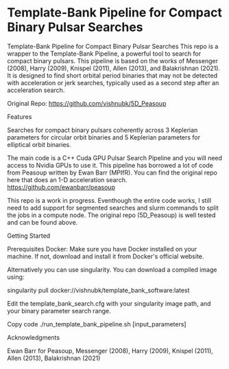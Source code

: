 # Template-Bank Pipeline for Compact Binary Pulsar Searches

Template-Bank Pipeline for Compact Binary Pulsar Searches
This repo is a wrapper to the Template-Bank Pipeline, a powerful tool to search for compact binary pulsars. This pipeline is based on the works of Messenger (2008), Harry (2009), Knispel (2011), Allen (2013), and Balakrishnan (2021). It is designed to find short orbital period binaries that may not be detected with acceleration or jerk searches, typically used as a second step after an acceleration search.

Original Repo: https://github.com/vishnubk/5D_Peasoup

Features


Searches for compact binary pulsars coherently across 3 Keplerian parameters for circular orbit binaries and 5 Keplerian parameters for elliptical orbit binaries.

The main code is a C++ Cuda GPU Pulsar Search Pipeline and you will need access to Nvidia GPUs to use it. This pipeline has borrowed a lot of code from Peasoup written by Ewan Barr (MPIfR). You can find the original repo here that does an 1-D acceleration search. https://github.com/ewanbarr/peasoup

This repo is a work in progress. Eventhough the entire code works, I still need to add support for segmented searches and slurm commands to split the jobs in a compute node. The original repo (5D_Peasoup)  is well tested and can be found above.

Getting Started

Prerequisites
Docker: Make sure you have Docker installed on your machine. If not, download and install it from Docker's official website.

Alternatively you can use singularity. You can download a compiled image using:

singularity pull docker://vishnubk/template_bank_software:latest

Edit the template_bank_search.cfg with your singularity image path, and your binary parameter search range.

Copy code
./run_template_bank_pipeline.sh [input_parameters]

Acknowledgments


Ewan Barr for Peasoup,
Messenger (2008),
Harry (2009),
Knispel (2011),
Allen (2013),
Balakrishnan (2021)







